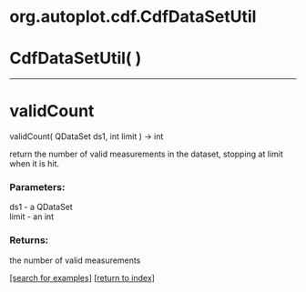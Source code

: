 # org.autoplot.cdf.CdfDataSetUtil



# CdfDataSetUtil( )


***
<a name="validCount"></a>
# validCount
validCount( QDataSet ds1, int limit ) &rarr; int

return the number of valid measurements in the dataset, stopping
 at limit when it is hit.

### Parameters:
ds1 - a QDataSet
<br>limit - an int

### Returns:
the number of valid measurements

<a href="https://github.com/autoplot/dev/search?q=validCount&unscoped_q=validCount">[search for examples]</a>
<a href="https://github.com/autoplot/documentation/blob/master/javadoc/index-all.md">[return to index]</a>

